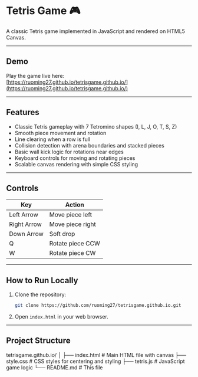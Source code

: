 # Tetris Game 🎮

A classic Tetris game implemented in JavaScript and rendered on HTML5 Canvas.

---

## Demo

Play the game live here:  
[https://ruoming27.github.io/tetrisgame.github.io/](https://ruoming27.github.io/tetrisgame.github.io/)

---

## Features

- Classic Tetris gameplay with 7 Tetromino shapes (I, L, J, O, T, S, Z)
- Smooth piece movement and rotation
- Line clearing when a row is full
- Collision detection with arena boundaries and stacked pieces
- Basic wall kick logic for rotations near edges
- Keyboard controls for moving and rotating pieces
- Scalable canvas rendering with simple CSS styling

---

## Controls

| Key          | Action           |
|--------------|------------------|
| Left Arrow   | Move piece left  |
| Right Arrow  | Move piece right |
| Down Arrow   | Soft drop        |
| Q            | Rotate piece CCW |
| W            | Rotate piece CW  |

---

## How to Run Locally

1. Clone the repository:
    ```bash
    git clone https://github.com/ruoming27/tetrisgame.github.io.git
    ```
2. Open `index.html` in your web browser.

---

## Project Structure
tetrisgame.github.io/
│
├── index.html # Main HTML file with canvas
├── style.css # CSS styles for centering and styling
├── tetris.js # JavaScript game logic
└── README.md # This file
